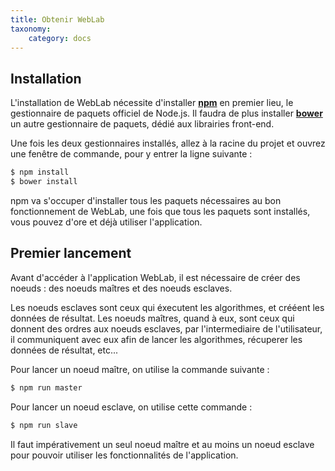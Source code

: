```yaml
---
title: Obtenir WebLab
taxonomy:
    category: docs
---
```


## Installation

L'installation de WebLab nécessite d'installer [**npm**](https://www.npmjs.com/) en premier lieu,
le gestionnaire de paquets officiel de Node.js. Il faudra de plus installer [**bower**](https://bower.io) un autre gestionnaire de paquets, dédié aux librairies front-end.

Une fois les deux gestionnaires installés, allez à la racine du projet et ouvrez une fenêtre de commande, pour y
entrer la ligne suivante :
```bash
$ npm install
$ bower install
```

npm va s'occuper d'installer tous les paquets nécessaires au bon fonctionnement de WebLab, une fois
que tous les paquets sont installés, vous pouvez d'ore et déjà utiliser l'application.

## Premier lancement

Avant d'accéder à l'application WebLab, il est nécessaire de créer des noeuds : des noeuds maîtres et des noeuds esclaves.

Les noeuds esclaves sont ceux qui éxecutent les algorithmes, et crééent les données de résultat.
Les noeuds maîtres, quand à eux, sont ceux qui donnent des ordres aux noeuds esclaves, par l'intermediaire de l'utilisateur, il communiquent avec eux afin de lancer les algorithmes, récuperer les données de résultat, etc...

Pour lancer un noeud maître, on utilise la commande suivante : 
```bash
$ npm run master
```

Pour lancer un noeud esclave, on utilise cette commande :
```bash
$ npm run slave
```

Il faut impérativement un seul noeud maître et au moins un noeud esclave pour pouvoir utiliser les fonctionnalités de l'application.
